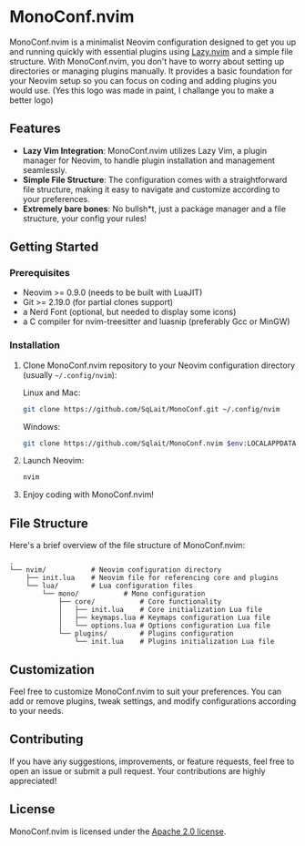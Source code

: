 # MonoConf.nvim

MonoConf.nvim is a minimalist Neovim configuration designed to get you up and running quickly with essential plugins using [Lazy.nvim](https://github.com/folke/lazy.nvim) and a simple file structure. With MonoConf.nvim, you don't have to worry about setting up directories or managing plugins manually. It provides a basic foundation for your Neovim setup so you can focus on coding and adding plugins you would use. (Yes this logo was made in paint, I challange you to make a better logo)

## Features

- **Lazy Vim Integration**: MonoConf.nvim utilizes Lazy Vim, a plugin manager for Neovim, to handle plugin installation and management seamlessly.
- **Simple File Structure**: The configuration comes with a straightforward file structure, making it easy to navigate and customize according to your preferences.
- **Extremely bare bones**: No bullsh*t, just a package manager and a file structure, your config your rules!

## Getting Started

### Prerequisites

- Neovim >= 0.9.0 (needs to be built with LuaJIT)
- Git >= 2.19.0 (for partial clones support)
- a Nerd Font (optional, but needed to display some icons)
- a C compiler for nvim-treesitter and luasnip (preferably Gcc or MinGW)

### Installation

1. Clone MonoConf.nvim repository to your Neovim configuration directory (usually `~/.config/nvim`):
   
   Linux and Mac:
   ```bash
   git clone https://github.com/SqLait/MonoConf.git ~/.config/nvim
   ```
   Windows:
   ```bash
   git clone https://github.com/Sqlait/MonoConf.nvim $env:LOCALAPPDATA\nvim
   ```

3. Launch Neovim:

   ```bash
   nvim
   ```

4. Enjoy coding with MonoConf.nvim!

## File Structure

Here's a brief overview of the file structure of MonoConf.nvim:

```
.
└── nvim/           # Neovim configuration directory
    ├── init.lua    # Neovim file for referencing core and plugins
    └── lua/        # Lua configuration files
        └── mono/           # Mono configuration
            ├── core/           # Core functionality
            │   ├── init.lua    # Core initialization Lua file
            │   ├── keymaps.lua # Keymaps configuration Lua file
            │   └── options.lua # Options configuration Lua file
            └── plugins/        # Plugins configuration
                └── init.lua    # Plugins initialization Lua file
```

## Customization

Feel free to customize MonoConf.nvim to suit your preferences. You can add or remove plugins, tweak settings, and modify configurations according to your needs.

## Contributing

If you have any suggestions, improvements, or feature requests, feel free to open an issue or submit a pull request. Your contributions are highly appreciated!

## License

MonoConf.nvim is licensed under the [Apache 2.0 license](LICENSE).

